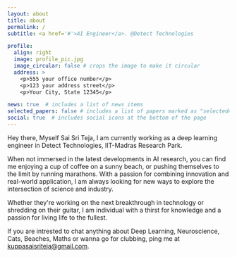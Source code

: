 ```yaml
---
layout: about
title: about
permalink: /
subtitle: <a href='#'>AI Engineer</a>. @Detect Technologies

profile:
  align: right
  image: profile_pic.jpg
  image_circular: false # crops the image to make it circular
  address: >
    <p>555 your office number</p>
    <p>123 your address street</p>
    <p>Your City, State 12345</p>

news: true  # includes a list of news items
selected_papers: false # includes a list of papers marked as "selected={true}"
social: true  # includes social icons at the bottom of the page
---
```


Hey there, Myself Sai Sri Teja, I am currently working as a deep learning engineer in Detect Technologies, IIT-Madras Research Park. 

When not immersed in the latest developments in AI research, you can find me enjoying a cup of coffee on a sunny beach, or pushing themselves to the limit by running marathons. With a passion for combining innovation and real-world application, I am always looking for new ways to explore the intersection of science and industry.

Whether they're working on the next breakthrough in technology or shredding on their guitar, I am individual with a thirst for knowledge and a passion for living life to the fullest.

If you are intrested to chat anything about Deep Learning, Neuroscience, Cats, Beaches, Maths or wanna go for clubbing, ping me at kuppasaisriteja@gmail.com.